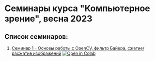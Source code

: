 # Семинары курса "Компьютерное зрение", весна 2023

## Список семинаров:

1. [Семинар 1 - Основы работы с OpenCV, фильтр Байера, сжатие/расжатие изображений](seminars/seminar_01/Seminar_01.ipynb) <a target="_blank" href="https://colab.research.google.com/github/alexunderch/cv_course_2023/blob/main/seminars/seminar_01/Seminar_01.ipynb"><img src="https://colab.research.google.com/assets/colab-badge.svg" alt="Open in Colab"/></a>
